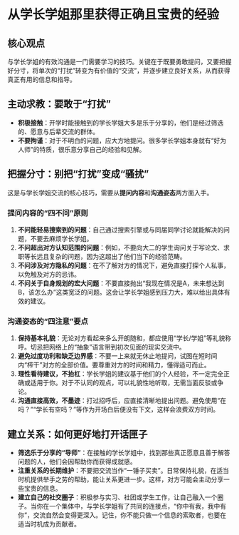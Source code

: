 # 从学长学姐那里获得正确且宝贵的经验

## 核心观点

与学长学姐的有效沟通是一门需要学习的技巧。关键在于既要勇敢提问，又要把握好分寸，将单次的“打扰”转变为有价值的“交流”，并逐步建立良好关系，从而获得真正有用的信息和指导。

## 主动求教：要敢于“打扰”

*   **积极接触**：开学时能接触到的学长学姐大多是乐于分享的，他们是经过筛选的、愿意与后辈交流的群体。
*   **不要拘谨**：对于不明白的问题，应大方地提问。很多学长学姐本身就有“好为人师”的特质，很乐意分享自己的经验和见解。

## 把握分寸：别把“打扰”变成“骚扰”

这是与学长学姐交流的核心技巧，需要从**提问内容**和**沟通姿态**两方面入手。

### 提问内容的“四不问”原则

1.  **不问能轻易搜索到的问题**：自己通过搜索引擎或与同届同学讨论就能解决的问题，不要去麻烦学长学姐。
2.  **不问超出对方认知范围的问题**：例如，不要向大二的学生询问关于写论文、求职等长远且复杂的问题，因为这超出了他们当下的经验范畴。
3.  **不问涉及对方隐私的问题**：在不了解对方的情况下，避免直接打探个人私事，以免触及对方的忌讳。
4.  **不问关于自身规划的宏大问题**：不要直接抛出“我现在情况是A，未来想达到B，该怎么办”这类宽泛的问题。这会让学长学姐感到压力大，难以给出具体有效的建议。

### 沟通姿态的“四注意”要点

1.  **保持基本礼貌**：无论对方看起来多么开朗随和，都应使用“学长/学姐”等礼貌称呼。切忌把网络上的“抽象”语言带到初次见面的现实交流中。
2.  **避免过度功利和缺乏边界感**：不要一上来就无休止地提问，试图在短时间内“榨干”对方的全部价值。要尊重对方的时间和精力，懂得适可而止。
3.  **理性看待建议，不抬杠**：学长学姐的建议基于他们的个人经验，不一定完全正确或适用于你。对于不认同的观点，可以礼貌性地听取，无需当面反驳或争论。
4.  **沟通直接高效，不墨迹**：打过招呼后，应直接清晰地提出问题。避免使用“在吗？”“学长有空吗？”等作为开场白后便没有下文，这样会浪费双方时间。

## 建立关系：如何更好地打开话匣子

*   **筛选乐于分享的“导师”**：在接触的学长学姐中，找到那些真正愿意且善于解答问题的人，他们会因帮助你而获得成就感。
*   **注重关系的长期维护**：不要把交流当作“一锤子买卖”。日常保持礼貌，在适当时机提供举手之劳的帮助，能让关系更进一步。这样，对方可能会主动分享一些宝贵的信息。
*   **建立自己的社交圈子**：积极参与实习、社团或学生工作，让自己融入一个圈子。当你在一个集体中，与学长学姐有了共同的连接点，“你中有我，我中有你”，交流自然会变得更深入。记住，你不能只做一个信息的索取者，也要在适当时机成为贡献者。